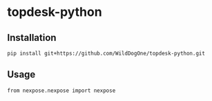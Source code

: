 # topdesk-python

## Installation
```commandline
pip install git+https://github.com/WildDogOne/topdesk-python.git
```

## Usage
```commandline
from nexpose.nexpose import nexpose
```